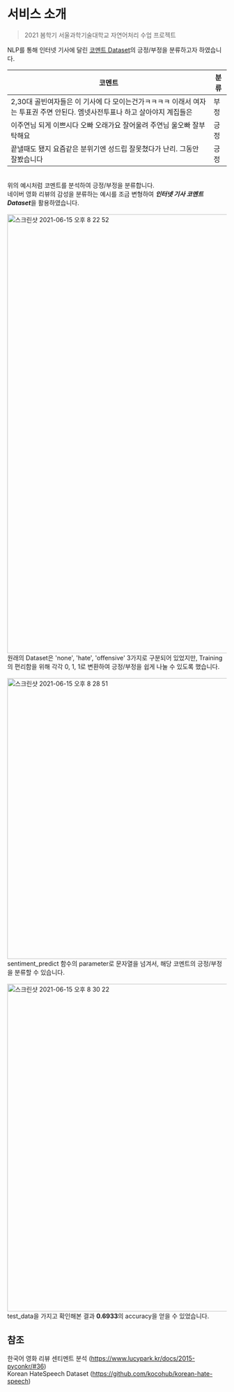 # 서비스 소개
> 2021 봄학기 서울과학기술대학교 자연어처리 수업 프로젝트

NLP를 통해 인터넷 기사에 달린 [코멘트 Dataset](https://github.com/kocohub/korean-hate-speech)의 긍정/부정을 분류하고자 하였습니다.<br>

|코멘트|분류|
|------|---|
|2,30대 골빈여자들은 이 기사에 다 모이는건가ㅋㅋㅋㅋ 이래서 여자는 투표권 주면 안된다. 엠넷사전투표나 하고 살아야지 계집들은|부정|
|이주연님 되게 이쁘시다 오빠 오래가요 잘어울려 주연님 울오빠 잘부탁해요|긍정|
|끝낼때도 됐지 요즘같은 분위기엔 성드립 잘못쳤다가 난리. 그동안 잘봤습니다|긍정|
<br>
위의 예시처럼 코멘트를 분석하여 긍정/부정을 분류합니다.<br>
네이버 영화 리뷰의 감성을 분류하는 예시를 조금 변형하여 <b><i>인터넷 기사 코멘트 Dataset</b></i>을 활용하였습니다.<br><br>
<img width="1005" alt="스크린샷 2021-06-15 오후 8 22 52" src="https://user-images.githubusercontent.com/67837091/122044440-77897980-ce17-11eb-9b01-9479d881093f.png">
원래의 Dataset은 'none', 'hate', 'offensive' 3가지로 구분되어 있었지만, Training의 편리함을 위해 각각 0, 1, 1로 변환하여 긍정/부정을 쉽게 나눌 수 있도록 했습니다.<br><br>
<img width="643" alt="스크린샷 2021-06-15 오후 8 28 51" src="https://user-images.githubusercontent.com/67837091/122045126-4eb5b400-ce18-11eb-9019-e457e2c9e20d.png">
sentiment_predict 함수의 parameter로 문자열을 넘겨서, 해당 코멘트의 긍정/부정을 분류할 수 있습니다.<br><br>

<img width="750" alt="스크린샷 2021-06-15 오후 8 30 22" src="https://user-images.githubusercontent.com/67837091/122045294-84f33380-ce18-11eb-890f-94f864ab793e.png">
test_data을 가지고 확인해본 결과 <b>0.6933</b>의 accuracy을 얻을 수 있었습니다.

## 참조
한국어 영화 리뷰 센티멘트 분석 (https://www.lucypark.kr/docs/2015-pyconkr/#36)<br>
Korean HateSpeech Dataset (https://github.com/kocohub/korean-hate-speech)
